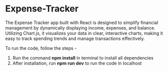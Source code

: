# Expense-Tracker

The Expense Tracker app built with React is designed to simplify financial management by dynamically displaying income, expenses, and balance. Utilizing Chart.js, it visualizes your data in clear, interactive charts, making it easy to track spending trends and manage transactions effectively.

To run the code, follow the steps - 
1. Run the command **npm install** in terminal to install all dependencies
2. After installation, run **npm run dev** to run the code in localhost
